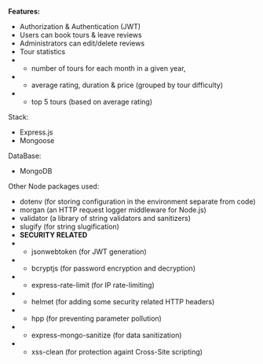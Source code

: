 **Features:**
- Authorization & Authentication (JWT)
- Users can book tours & leave reviews
- Administrators can edit/delete reviews
-  Tour statistics
- - number of tours for each month in a given year,
- - average rating, duration & price (grouped by tour difficulty)
- - top 5 tours (based on average rating)

Stack:
- Express.js
- Mongoose

DataBase:
- MongoDB

Other Node packages used:
- dotenv (for storing configuration in the environment separate from code)
- morgan (an HTTP request logger middleware for Node.js)
- validator (a library of string validators and sanitizers)
- slugify (for string slugification)
-  **SECURITY RELATED**
- - jsonwebtoken (for JWT generation)
- - bcryptjs (for password encryption and decryption)
- - express-rate-limit (for IP rate-limiting)
- - helmet (for adding some security related HTTP headers)
- - hpp (for preventing parameter pollution)
- - express-mongo-sanitize (for data sanitization)
- - xss-clean (for protection againt Cross-Site scripting)

